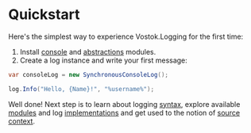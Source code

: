 # Quickstart

Here's the simplest way to experience Vostok.Logging for the first time:

1. Install [console](modules/console.md#source-and-packages) and [abstractions](modules/abstractions.md) modules.
2. Create a log instance and write your first message:

```csharp
var consoleLog = new SynchronousConsoleLog();

log.Info("Hello, {Name}!", "%username%");
```

Well done! Next step is to learn about logging [syntax](concepts/syntax/), explore available [modules](modules/) and log [implementations](implementations/) and get used to the notion of [source context](concepts/source-context.md).

